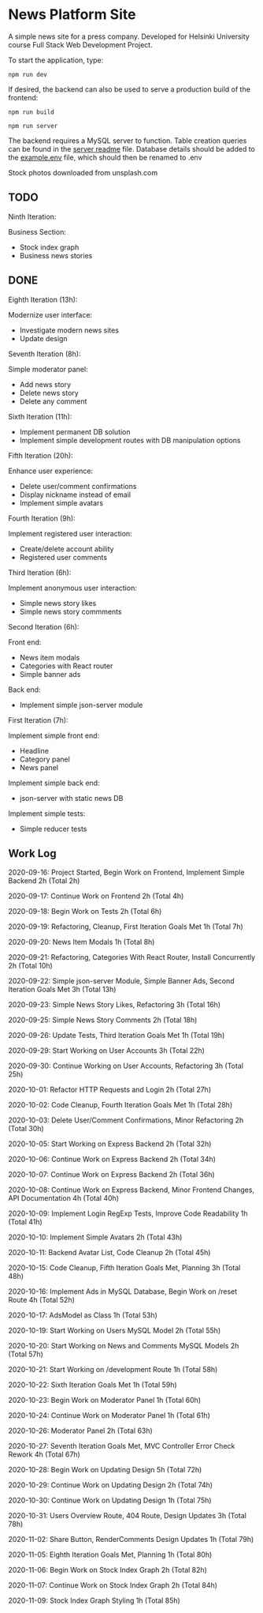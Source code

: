 # News Platform Site

A simple news site for a press company. Developed for Helsinki University course Full Stack Web Development Project.

To start the application, type:
```
npm run dev
```

If desired, the backend can also be used to serve a production build of the frontend:
```
npm run build

npm run server
```

The backend requires a MySQL server to function. Table creation queries can be found in the [server readme](/server/models/README.md) file. Database details should be added to the [example.env](example.env) file, which should then be renamed to .env

Stock photos downloaded from unsplash.com

## TODO

Ninth Iteration:

Business Section:

- Stock index graph
- Business news stories

## DONE

Eighth Iteration (13h):

Modernize user interface:

- Investigate modern news sites
- Update design

Seventh Iteration (8h):

Simple moderator panel:

- Add news story
- Delete news story
- Delete any comment

Sixth Iteration (11h):

- Implement permanent DB solution
- Implement simple development routes with DB manipulation options

Fifth Iteration (20h):

Enhance user experience:

- Delete user/comment confirmations
- Display nickname instead of email
- Implement simple avatars

Fourth Iteration (9h):

Implement registered user interaction:

- Create/delete account ability
- Registered user comments

Third Iteration (6h):

Implement anonymous user interaction:

- Simple news story likes
- Simple news story commments

Second Iteration (6h):

Front end:

- News item modals
- Categories with React router
- Simple banner ads

Back end:

- Implement simple json-server module

First Iteration (7h):

Implement simple front end:

- Headline
- Category panel
- News panel

Implement simple back end:

- json-server with static news DB

Implement simple tests:

- Simple reducer tests

## Work Log

2020-09-16: Project Started, Begin Work on Frontend, Implement Simple Backend 2h (Total 2h)

2020-09-17: Continue Work on Frontend 2h (Total 4h)

2020-09-18: Begin Work on Tests 2h (Total 6h)

2020-09-19: Refactoring, Cleanup, First Iteration Goals Met 1h (Total 7h)

2020-09-20: News Item Modals 1h (Total 8h)

2020-09-21: Refactoring, Categories With React Router, Install Concurrently 2h (Total 10h)

2020-09-22: Simple json-server Module, Simple Banner Ads, Second Iteration Goals Met 3h (Total 13h)

2020-09-23: Simple News Story Likes, Refactoring 3h (Total 16h)

2020-09-25: Simple News Story Comments 2h (Total 18h)

2020-09-26: Update Tests, Third Iteration Goals Met 1h (Total 19h)

2020-09-29: Start Working on User Accounts 3h (Total 22h)

2020-09-30: Continue Working on User Accounts, Refactoring 3h (Total 25h)

2020-10-01: Refactor HTTP Requests and Login 2h (Total 27h)

2020-10-02: Code Cleanup, Fourth Iteration Goals Met 1h (Total 28h)

2020-10-03: Delete User/Comment Confirmations, Minor Refactoring 2h (Total 30h)

2020-10-05: Start Working on Express Backend 2h (Total 32h)

2020-10-06: Continue Work on Express Backend 2h (Total 34h)

2020-10-07: Continue Work on Express Backend 2h (Total 36h)

2020-10-08: Continue Work on Express Backend, Minor Frontend Changes, API Documentation 4h (Total 40h)

2020-10-09: Implement Login RegExp Tests, Improve Code Readability 1h (Total 41h)

2020-10-10: Implement Simple Avatars 2h (Total 43h)

2020-10-11: Backend Avatar List, Code Cleanup 2h (Total 45h)

2020-10-15: Code Cleanup, Fifth Iteration Goals Met, Planning 3h (Total 48h)

2020-10-16: Implement Ads in MySQL Database, Begin Work on /reset Route 4h (Total 52h)

2020-10-17: AdsModel as Class 1h (Total 53h)

2020-10-19: Start Working on Users MySQL Model 2h (Total 55h)

2020-10-20: Start Working on News and Comments MySQL Models 2h (Total 57h)

2020-10-21: Start Working on /development Route 1h (Total 58h)

2020-10-22: Sixth Iteration Goals Met 1h (Total 59h)

2020-10-23: Begin Work on Moderator Panel 1h (Total 60h)

2020-10-24: Continue Work on Moderator Panel 1h (Total 61h)

2020-10-26: Moderator Panel 2h (Total 63h)

2020-10-27: Seventh Iteration Goals Met, MVC Controller Error Check Rework 4h (Total 67h)

2020-10-28: Begin Work on Updating Design 5h (Total 72h)

2020-10-29: Continue Work on Updating Design 2h (Total 74h)

2020-10-30: Continue Work on Updating Design 1h (Total 75h)

2020-10-31: Users Overview Route, 404 Route, Design Updates 3h (Total 78h)

2020-11-02: Share Button, RenderComments Design Updates 1h (Total 79h)

2020-11-05: Eighth Iteration Goals Met, Planning 1h (Total 80h)

2020-11-06: Begin Work on Stock Index Graph 2h (Total 82h)

2020-11-07: Continue Work on Stock Index Graph 2h (Total 84h)

2020-11-09: Stock Index Graph Styling 1h (Total 85h)
